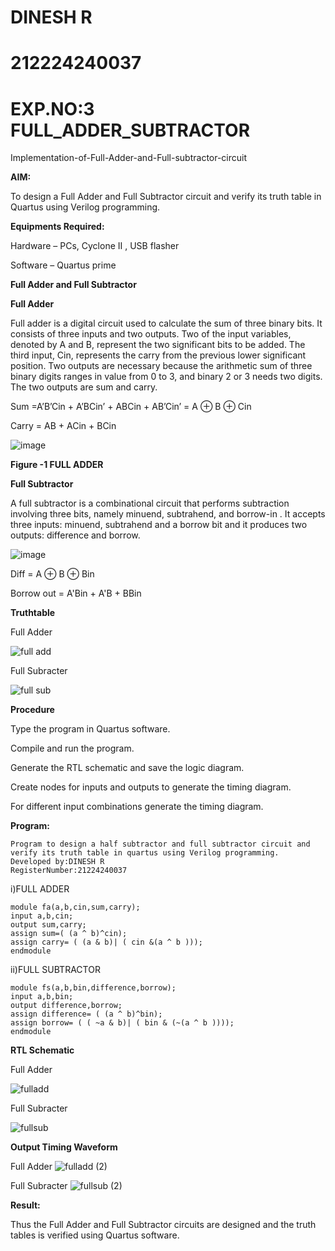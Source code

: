 # DINESH R

# 212224240037

# EXP.NO:3 FULL_ADDER_SUBTRACTOR

Implementation-of-Full-Adder-and-Full-subtractor-circuit

**AIM:**

To design a Full Adder and Full Subtractor circuit and verify its truth table in Quartus using Verilog programming.

**Equipments Required:**

Hardware – PCs, Cyclone II , USB flasher

Software – Quartus prime

**Full Adder and Full Subtractor**

**Full Adder**

Full adder is a digital circuit used to calculate the sum of three binary bits. It consists of three inputs and two outputs. Two of the input variables, denoted by A and B, represent the two significant bits to be added. The third input, Cin, represents the carry from the previous lower significant position. Two outputs are necessary because the arithmetic sum of three binary digits ranges in value from 0 to 3, and binary 2 or 3 needs two digits. The two outputs are sum and carry.

Sum =A’B’Cin + A’BCin’ + ABCin + AB’Cin’ = A ⊕ B ⊕ Cin 

Carry = AB + ACin + BCin

![image](https://github.com/naavaneetha/FULL_ADDER_SUBTRACTOR/assets/154305477/0f30ba51-5ffb-4198-845f-18e054f675e7)

**Figure -1 FULL ADDER**

**Full Subtractor**

A full subtractor is a combinational circuit that performs subtraction involving three bits, namely minuend, subtrahend, and borrow-in . It accepts three inputs: minuend, subtrahend and a borrow bit and it produces two outputs: difference and borrow.

![image](https://github.com/naavaneetha/FULL_ADDER_SUBTRACTOR/assets/154305477/02b24f51-ab51-4304-9ad6-7b81ffc1ead5)

Diff = A ⊕ B ⊕ Bin 

Borrow out = A'Bin + A'B + BBin

**Truthtable**

Full Adder

![full add](https://github.com/user-attachments/assets/62b8ca6a-67b3-475f-8bc8-831acae86172)


Full Subracter

![full sub](https://github.com/user-attachments/assets/ffe9d0fb-6729-4553-b3ea-ab1951b2bbdf)



**Procedure**

Type the program in Quartus software.

Compile and run the program.

Generate the RTL schematic and save the logic diagram.

Create nodes for inputs and outputs to generate the timing diagram.

For different input combinations generate the timing diagram.

**Program:**
```
Program to design a half subtractor and full subtractor circuit and verify its truth table in quartus using Verilog programming.
Developed by:DINESH R
RegisterNumber:21224240037
```

i)FULL ADDER
```
module fa(a,b,cin,sum,carry);
input a,b,cin;
output sum,carry;
assign sum=( (a ^ b)^cin);
assign carry= ( (a & b)| ( cin &(a ^ b )));
endmodule
```

ii)FULL SUBTRACTOR
```
module fs(a,b,bin,difference,borrow);
input a,b,bin;
output difference,borrow;
assign difference= ( (a ^ b)^bin);
assign borrow= ( ( ~a & b)| ( bin & (~(a ^ b ))));
endmodule
```

**RTL Schematic**

Full Adder

![fulladd](https://github.com/user-attachments/assets/815e9ef7-9ad6-4573-9d0e-e0c45545419f)

Full Subracter


![fullsub](https://github.com/user-attachments/assets/e89bb1fa-a5a8-42f5-af72-03fa362c2a00)


**Output Timing Waveform**

Full Adder
![fulladd (2)](https://github.com/user-attachments/assets/444b5c95-a8e3-4dbc-bf2b-cbbb19e04ff8)


Full Subracter
![fullsub (2)](https://github.com/user-attachments/assets/3c2d0071-45cc-44b9-9a65-aa9236be44a5)


**Result:**

Thus the Full Adder and Full Subtractor circuits are designed and the truth tables is verified using Quartus software.



